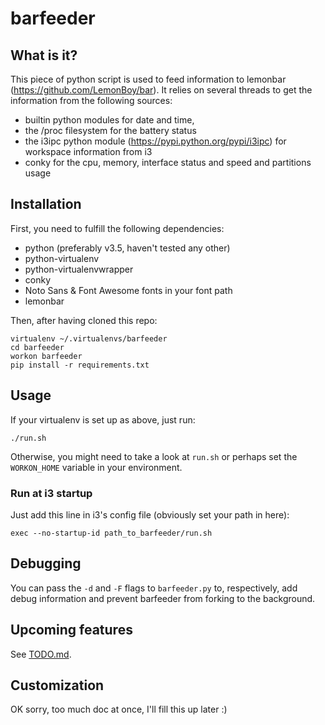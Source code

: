 # barfeeder

## What is it?

This piece of python script is used to feed information to lemonbar (https://github.com/LemonBoy/bar).
It relies on several threads to get the information from the following sources:
- builtin python modules for date and time,
- the /proc filesystem for the battery status
- the i3ipc python module (https://pypi.python.org/pypi/i3ipc) for workspace information from i3
- conky for the cpu, memory, interface status and speed and partitions usage

## Installation

First, you need to fulfill the following dependencies:
- python (preferably v3.5, haven't tested any other)
- python-virtualenv
- python-virtualenvwrapper
- conky
- Noto Sans & Font Awesome fonts in your font path
- lemonbar

Then, after having cloned this repo:
```
virtualenv ~/.virtualenvs/barfeeder
cd barfeeder
workon barfeeder
pip install -r requirements.txt
```

## Usage

If your virtualenv is set up as above, just run:
```
./run.sh
```

Otherwise, you might need to take a look at `run.sh` or perhaps set the `WORKON_HOME` variable in your environment.

### Run at i3 startup

Just add this line in i3's config file (obviously set your path in here):
```
exec --no-startup-id path_to_barfeeder/run.sh
```

## Debugging

You can pass the `-d` and `-F` flags to `barfeeder.py` to, respectively, add debug information and prevent barfeeder from forking to the background.

## Upcoming features

See [TODO.md](TODO.md).

## Customization

OK sorry, too much doc at once, I'll fill this up later :)
